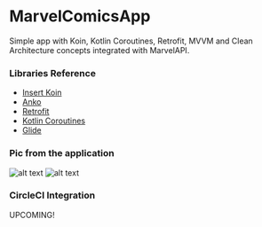 # MarvelComicsApp
Simple app with Koin, Kotlin Coroutines, Retrofit, MVVM and Clean Architecture concepts integrated with MarvelAPI.

### Libraries Reference
* [Insert Koin](https://insert-koin.io/)
* [Anko](https://github.com/Kotlin/anko)
* [Retrofit](https://github.com/square/retrofit)
* [Kotlin Coroutines](https://kotlinlang.org/docs/reference/coroutines-overview.html)
* [Glide](https://github.com/bumptech/glide)

### Pic from the application
![alt text](https://imgur.com/vaOJCPz.png "Hulk Smash!!!")
![alt text](https://imgur.com/8hs15c3.png "Hulk Smash!!!")

### CircleCI Integration
UPCOMING!

